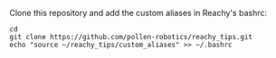 Clone this repository and add the custom aliases in Reachy's bashrc:

```
cd
git clone https://github.com/pollen-robotics/reachy_tips.git
echo "source ~/reachy_tips/custom_aliases" >> ~/.bashrc
```